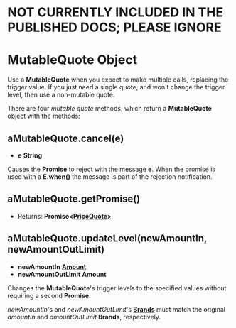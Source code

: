 # NOT CURRENTLY INCLUDED IN THE PUBLISHED DOCS; PLEASE IGNORE

# MutableQuote Object

Use a **MutableQuote** when you expect to make multiple calls, replacing the trigger
value. If you just need a single quote, and won't change the trigger level, then use
a non-mutable quote.

There are four _mutable quote_ methods, which return a **MutableQuote** object with the methods:

## aMutableQuote.cancel(e)

- **e** **String**

Causes the **Promise** to reject with the message **e**.
When the promise is used with a **E.when()** the message is part of the rejection notification.

## aMutableQuote.getPromise()

- Returns: **Promise&lt;[PriceQuote](./zoe-data-types#pricequote)>**

## aMutableQuote.updateLevel(newAmountIn, newAmountOutLimit)

- **newAmountIn** **[Amount](/reference/ertp-api/ertp-data-types#amount)**
- **newAmountOutLimit** **Amount**

Changes the **MutableQuote**'s trigger levels to the specified values without requiring a second **Promise**.

_newAmountIn_'s and _newAmountOutLimit_'s **[Brands](/reference/ertp-api/brand)** must match the original
_amountIn_ and _amountOutLimit_ **Brands**, respectively.
